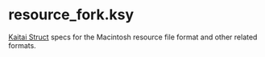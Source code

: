# resource_fork.ksy

[Kaitai Struct](https://kaitai.io/) specs for the Macintosh resource file format and other related formats.
